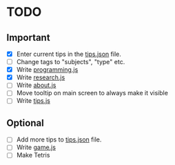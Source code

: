 # TODO
## Important
- [x] Enter current tips in the [tips.json](./src/data/tips.json) file.
- [ ] Change tags to "subjects", "type" etc.
- [x] Write [programming.js](./src/pages/programming.js)
- [x] Write [research.js](./src/pages/research.js)
- [ ] Write [about.js](./src/pages/about.js)
- [ ] Move tooltip on main screen to always make it visible
- [ ] Write [tips.js](./src/pages/tips.js)

## Optional
- [ ] Add more tips to [tips.json](./src/data/tips.json) file.
- [ ] Write [game.js](./src/pages/game.js)
- [ ] Make Tetris